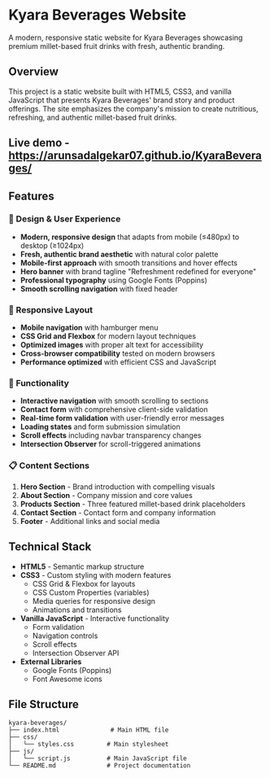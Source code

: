 # Kyara Beverages Website

A modern, responsive static website for Kyara Beverages showcasing premium millet-based fruit drinks with fresh, authentic branding.

## Overview

This project is a static website built with HTML5, CSS3, and vanilla JavaScript that presents Kyara Beverages' brand story and product offerings. The site emphasizes the company's mission to create nutritious, refreshing, and authentic millet-based fruit drinks.

## Live demo - https://arunsadalgekar07.github.io/KyaraBeverages/
## Features

### 🎨 Design & User Experience
- **Modern, responsive design** that adapts from mobile (≤480px) to desktop (≥1024px)
- **Fresh, authentic brand aesthetic** with natural color palette
- **Mobile-first approach** with smooth transitions and hover effects
- **Hero banner** with brand tagline "Refreshment redefined for everyone"
- **Professional typography** using Google Fonts (Poppins)
- **Smooth scrolling navigation** with fixed header

### 📱 Responsive Layout
- **Mobile navigation** with hamburger menu
- **CSS Grid and Flexbox** for modern layout techniques
- **Optimized images** with proper alt text for accessibility
- **Cross-browser compatibility** tested on modern browsers
- **Performance optimized** with efficient CSS and JavaScript

### 🔧 Functionality
- **Interactive navigation** with smooth scrolling to sections
- **Contact form** with comprehensive client-side validation
- **Real-time form validation** with user-friendly error messages
- **Loading states** and form submission simulation
- **Scroll effects** including navbar transparency changes
- **Intersection Observer** for scroll-triggered animations

### 📋 Content Sections
1. **Hero Section** - Brand introduction with compelling visuals
2. **About Section** - Company mission and core values
3. **Products Section** - Three featured millet-based drink placeholders
4. **Contact Section** - Contact form and company information
5. **Footer** - Additional links and social media

## Technical Stack

- **HTML5** - Semantic markup structure
- **CSS3** - Custom styling with modern features
  - CSS Grid & Flexbox for layouts
  - CSS Custom Properties (variables)
  - Media queries for responsive design
  - Animations and transitions
- **Vanilla JavaScript** - Interactive functionality
  - Form validation
  - Navigation controls
  - Scroll effects
  - Intersection Observer API
- **External Libraries**
  - Google Fonts (Poppins)
  - Font Awesome icons

## File Structure

```
kyara-beverages/
├── index.html              # Main HTML file
├── css/
│   └── styles.css         # Main stylesheet
├── js/
│   └── script.js          # Main JavaScript file
└── README.md              # Project documentation
```
